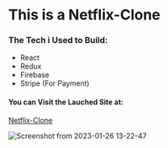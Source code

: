<h1>This is a Netflix-Clone</h1>
<h3>The Tech i Used to Build:</h3>
<ul>
<li>React</li>
<li>Redux</li>
<li>Firebase</li>
<li>Stripe (For Payment)</li>
</ul>

<h4>You can Visit the Lauched Site at:</h4>

[Netflix-Clone](https://netflix-9f8cd.web.app/)

![Screenshot from 2023-01-26 13-22-47](https://user-images.githubusercontent.com/60399486/214796510-3cd44228-db08-4864-9a5b-1054d59d88ad.png)
